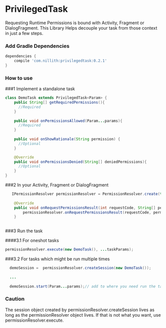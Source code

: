 # PrivilegedTask
Requesting Runtime Permissions is bound with Activity, Fragment or DialogFragment. This Library Helps decouple your task from those context in just a few steps.

### Add Gradle Dependencies

```groovy
dependencies {
    compile 'com.nillith:privilegedtask:0.2.1'
}
```
### How to use
###1 Implement a standalone task
```java
class DemoTask extends PrivilegedTask<Param> {
    public String[] getRequiredPermissions(){
      //Required
    }
    
    public void onPermissionsAllowed(Param...params){
      //Required
    }
    
    public void onShowRationale(String permission) {
      //Optional
    }

    @Override
    public void onPermissionsDenied(String[] deniedPermissions){
      //Optional
    }
}
```

###2 In your Activity, Fragment or DialogFragment
```java
   IPermissionResolver permissionResolver = PermissionResolver.create(this);
   
    @Override
    public void onRequestPermissionsResult(int requestCode, String[] permissions, int[] grantResults) {
        permissionResolver.onRequestPermissionsResult(requestCode, permissions, grantResults);
    }
   
```

###3 Run the task

####3.1 For oneshot tasks

```java
permissionResolver.execute(new DemoTask(), ...taskParams);
```

###3.2 For tasks which might be run multiple times

```java
  demoSession =  permissionResolver.createSession(new DemoTask());
  
  ...
  
  demoSession.start(Param...params);// add to where you need run the task.
```

### Caution
The session object created by permissionResolver.createSession lives as long as the permissionResolver object lives. If that is not what you want, use permissionResolver.execute.
  
  
